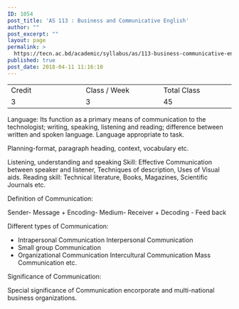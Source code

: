 ```yaml
---
ID: 1054
post_title: 'AS 113 : Business and Communicative English'
author: ""
post_excerpt: ""
layout: page
permalink: >
  https://tecn.ac.bd/academic/syllabus/as/113-business-communicative-english
published: true
post_date: 2018-04-11 11:16:10
---
```

<table width="624">
<tbody>
<tr>
<td width="207">Credit</td>
<td width="219">Class / Week</td>
<td width="199">Total Class</td>
</tr>
<tr>
<td width="207">3</td>
<td width="219">3</td>
<td width="199">45</td>
</tr>
</tbody>
</table>
Language: Its function as a primary means of communication to the technologist; writing, speaking, listening and reading; difference between written and spoken language. Language appropriate to task.

Planning-format, paragraph heading, context, vocabulary etc.

Listening, understanding and speaking Skill: Effective Communication between speaker and listener, Techniques of description, Uses of Visual aids. Reading skill: Technical literature, Books, Magazines, Scientific Journals etc.

Definition of Communication:

Sender- Message + Encoding- Medium- Receiver + Decoding - Feed back

Different types of Communication:
<ul>
 	<li>Intrapersonal Communication Interpersonal Communication</li>
 	<li>Small group Communication</li>
 	<li>Organizational Communication Intercultural Communication Mass Communication etc.</li>
</ul>
Significance of Communication:

Special significance of Communication encorporate and multi-national business organizations.